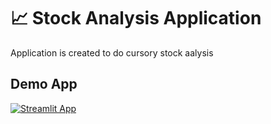 # 📈 Stock Analysis Application 

Application is created to do cursory stock aalysis

## Demo App

[![Streamlit App](https://static.streamlit.io/badges/streamlit_badge_black_white.svg)](https://krs-stocksanalysis.streamlit.app/)

